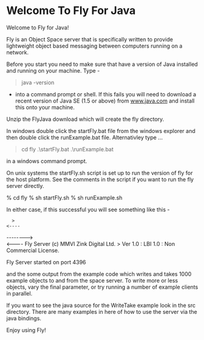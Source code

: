 Welcome To Fly For Java
=======================

Welcome to Fly for Java!  

Fly is an Object Space server that is specifically written to provide 
lightweight object based messaging between computers running on a network. 

Before you start you need to make sure that have a version of Java installed 
and running on your machine. Type -

> java -version

- into a command prompt or shell. If this fails you will need to download a
recent version of Java SE (1.5 or above) from www.java.com and install this 
onto your machine.

Unzip the FlyJava download which will create the fly directory.

In  windows double click the startFly.bat file from the windows explorer and
then double click the runExample.bat file. Alternativley type ... 

> cd fly
> .\startFly.bat
> .\runExample.bat 

in a windows command prompt. 


On unix systems the startFly.sh script is set up to run the version of
fly for the host platform. See the comments in the script if you want to
run the fly server directly.

% cd fly
% sh startFly.sh
% sh runExample.sh


In either case, if this successful you will see something like this -

      >      
    <----    
  -------->  
    <----       Fly Server (c) MMVI Zink Digital Ltd. 
      >       Ver 1.0 : LBI 1.0 : Non Commercial License.

Fly Server started on port 4396


and the some output from the example code which writes and takes 1000 example 
objects to and from the space server. To write more or less objects, vary the 
final parameter, or try running a number of example clients in parallel.

If you want to see the java source for the WriteTake example look in the src 
directory. There are many examples in here of how to use the server via the 
java bindings.

Enjoy using Fly! 
